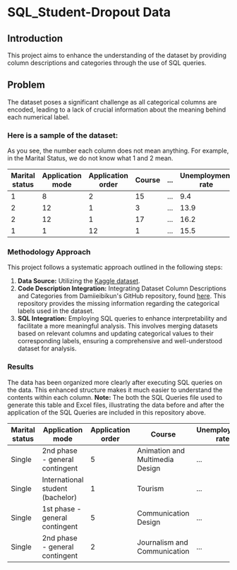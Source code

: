 # SQL_Student-Dropout Data


## Introduction

This project aims to enhance the understanding of the dataset by providing column descriptions and categories through the use of SQL queries.

## Problem
The dataset poses a significant challenge as all categorical columns are encoded, leading to a lack of crucial information about the meaning behind each numerical label.

### Here is a sample of the dataset:
As you see, the number each column does not mean anything. For example, in the Marital Status, we do not know what 1 and 2 mean.

| Marital status | Application mode | Application order | Course | ... | Unemployment rate | Inflation rate | GDP | Target  |
|-----------------|-------------------|-------------------|--------|-----|-------------------|-----------------|-----|---------|
| 1               | 8                 | 2                 | 15     | ... | 9.4               | -0.8            | -3.12| Graduate|
| 2               | 12                | 1                 | 3      | ... | 13.9              | -0.3            | 0.79| Graduate|
| 2               | 12                | 1                 | 17     | ... | 16.2              | 0.3             | -0.92| Graduate|
| 1               | 1                 | 12                | 1      | ... | 15.5              | 2.8             | -4.06| Graduate|


### Methodology Approach
This project follows a systematic approach outlined in the following steps:

1. **Data Source:** Utilizing the [Kaggle dataset](https://www.kaggle.com/datasets/thedevastator/higher-education-predictors-of-student-retention).
2. **Code Description Integration:** Integrating Dataset Column Descriptions and Categories from Damiieibikun's GitHub repository, found [here](https://github.com/Damiieibikun/Student-s-Dropout-Prediction-using-Supervised-Machine-Learning-Classifiers). This repository provides the missing information regarding the categorical labels used in the dataset.
3. **SQL Integration:** Employing SQL queries to enhance interpretability and facilitate a more meaningful analysis. This involves merging datasets based on relevant columns and updating categorical values to their corresponding labels, ensuring a comprehensive and well-understood dataset for analysis.

 

### Results
The data has been organized more clearly after executing SQL queries on the data. This enhanced structure makes it much easier to understand the contents within each column. **Note:** The both the SQL Queries file used to generate this table and Excel files, illustrating the data before and after the application of the SQL Queries are included in this repository above. 

 | Marital status | Application mode                   | Application order | Course                       | Unemployment rate | Inflation rate | GDP | Target    |
|-----------------|-------------------------------------|-------------------|------------------------------|---------------------|-----------------|-----|-----------|
| Single          | 2nd phase - general contingent      | 5                 | Animation and Multimedia Design | ... | 1.74                | Dropout   |
| Single          | International student (bachelor)   | 1                 | Tourism                      | ... | 0.79                | Graduate  |
| Single          | 1st phase - general contingent      | 5                 | Communication Design         | ... | 1.74                | Dropout   |
| Single          | 2nd phase - general contingent      | 2                 | Journalism and Communication  | ... |




 
